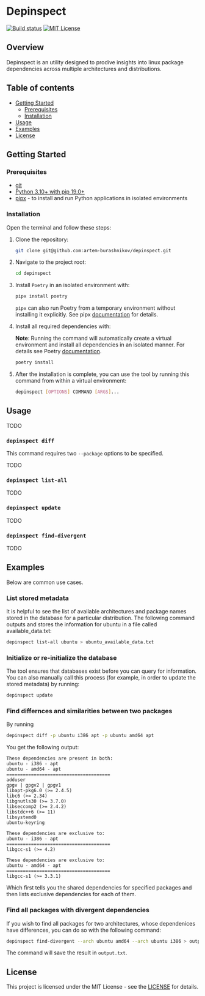 # Depinspect

[![Build status][status-shield]][status-url]
[![MIT License][license-shield]][license-url]

## Overview

Depinspect is an utility designed to prodive insights into linux package dependencies across multiple architectures and distributions.

## Table of contents

- [Getting Started](#getting-started)
  - [Prerequisites](#prerequisites)
  - [Installation](#installation)
- [Usage](#usage)
- [Examples](#examples)
- [License](#license)

## Getting Started

### Prerequisites

- [git](https://git-scm.com/book/en/v2/Getting-Started-Installing-Git)
- [Python 3.10+ with pip 19.0+](https://wiki.python.org/moin/BeginnersGuide/Download)
- [pipx](https://pypa.github.io/pipx/#install-pipx) - to install and run Python applications in isolated environments

### Installation

Open the terminal and follow these steps:

1. Clone the repository:

    ```sh
    git clone git@github.com:artem-burashnikov/depinspect.git
    ```

2. Navigate to the project root:

    ```sh
    cd depinspect
    ```

3. Install `Poetry` in an isolated environment with:

    ```sh
    pipx install poetry
    ```

    `pipx` can also run Poetry from a temporary environment without installing it explicitly. See pipx [documentation](https://pypa.github.io/pipx/docs/) for details.

4. Install all required dependencies with:

    **Note**: Running the command will automatically create a virtual environment and install all dependencies in an isolated manner. For details see Poetry [documentation](https://python-poetry.org/docs/cli/#install).

    ```sh
    poetry install
    ```

5. After the installation is complete, you can use the tool by running this command from within a virtual environment:

    ```sh
    depinspect [OPTIONS] COMMAND [ARGS]...
    ```

## Usage

TODO

### `depinspect diff`

This command requires two `--package` options to be specified.

TODO

### `depinspect list-all`

TODO

### `depinspect update`

TODO

### `depinspect find-divergent`

TODO

## Examples

Below are common use cases.

### List stored metadata

It is helpful to see the list of available architectures and package names stored in the database for a particular distribution. The following command outputs and stores the information for ubuntu in a file called available_data.txt:

```sh
depinspect list-all ubuntu > ubuntu_available_data.txt
```

### Initialize or re-initialize the database

The tool ensures that databases exist before you can query for information. You can also manually call this process (for example, in order to update the stored metadata) by running:

```sh
depinspect update
```

### Find differnces and similarities between two packages

By running

```sh
depinspect diff -p ubuntu i386 apt -p ubuntu amd64 apt
```

You get the following output:

```ignorelang
These dependencies are present in both:
ubuntu - i386 - apt
ubuntu - amd64 - apt
======================================
adduser
gpgv | gpgv2 | gpgv1
libapt-pkg6.0 (>= 2.4.5)
libc6 (>= 2.34)
libgnutls30 (>= 3.7.0)
libseccomp2 (>= 2.4.2)
libstdc++6 (>= 11)
libsystemd0
ubuntu-keyring

These dependencies are exclusive to:
ubuntu - i386 - apt
======================================
libgcc-s1 (>= 4.2)

These dependencies are exclusive to:
ubuntu - amd64 - apt
======================================
libgcc-s1 (>= 3.3.1)
```

Which first tells you the shared dependencies for specified packages and then lists exclusive dependencies for each of them.

### Find all packages with divergent dependencies

If you wish to find all packages for two architectures, whose dependenices have differences, you can do so with the following command:

```sh
depinspect find-divergent --arch ubuntu amd64 --arch ubuntu i386 > output.txt
```

The command will save the result in `output.txt`.

## License

This project is licensed under the MIT License - see the [LICENSE][license-url] for details.

<!-- https://www.markdownguide.org/basic-syntax/#reference-style-links -->
[license-shield]: https://img.shields.io/github/license/artem-burashnikov/depinspect.svg?style=for-the-badge&color=blue
[license-url]: https://github.com/artem-burashnikov/depinspect/blob/main/LICENSE
[status-shield]: https://img.shields.io/github/actions/workflow/status/artem-burashnikov/depinspect/.github/workflows/ci.yml?branch=main&event=push&style=for-the-badge
[status-url]: https://github.com/artem-burashnikov/depinspect/blob/main/.github/workflows/ci.yml

